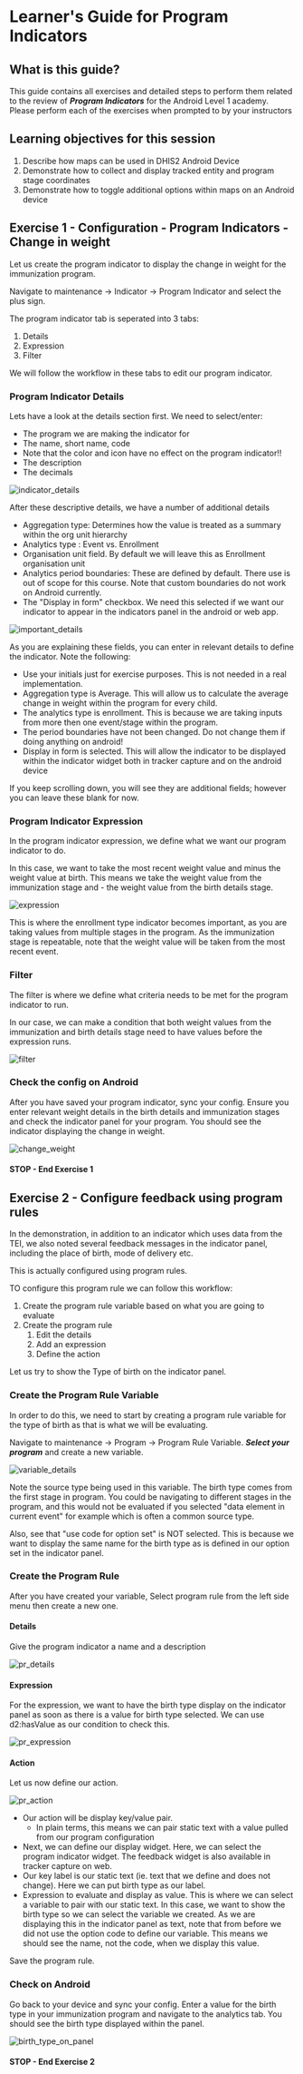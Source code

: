 # Learner's Guide for Program Indicators

## What is this guide?

This guide contains all exercises and detailed steps to perform them related to the review of ***Program Indicators*** for the Android Level 1 academy. Please perform each of the exercises when prompted to by your instructors

## Learning objectives for this session

1. Describe how maps can be used in DHIS2 Android Device
2. Demonstrate how to collect and display tracked entity and program stage coordinates
3. Demonstrate how to toggle additional options within maps on an Android device

## Exercise 1 - Configuration - Program Indicators - Change in weight

Let us create the program indicator to display the change in weight for the immunization program.

Navigate to maintenance -> Indicator -> Program Indicator and select the plus sign.

The program indicator tab is seperated into 3 tabs:
1. Details
2. Expression
3. Filter

We will follow the workflow in these tabs to edit our program indicator.

### Program Indicator Details

Lets have a look at the details section first. We need to select/enter:

- The program we are making the indicator for
- The name, short name, code
- Note that the color and icon have no effect on the program indicator!!
- The description
- The decimals

![indicator_details](images/program_indicators/indicator_details.png)

After these descriptive details, we have a number of additional details

- Aggregation type: Determines how the value is treated as a summary within the org unit hierarchy
- Analytics type : Event vs. Enrollment
- Organisation unit field. By default we will leave this as Enrollment organisation unit
- Analytics period boundaries: These are defined by default. There use is out of scope for this course. Note that custom boundaries do not work on Android currently.
- The "Display in form" checkbox. We need this selected if we want our indicator to appear in the indicators panel in the android or web app.

![important_details](images/program_indicators/important_details.png)

As you are explaining these fields, you can enter in relevant details to define the indicator. Note the following:

- Use your initials just for exercise purposes. This is not needed in a real implementation.
- Aggregation type is Average. This will allow us to calculate the average change in weight within the program for every child.
- The analytics type is enrollment. This is because we are taking inputs from more then one event/stage within the program.
- The period boundaries have not been changed. Do not change them if doing anything on android!
- Display in form is selected. This will allow the indicator to be displayed within the indicator widget both in tracker capture and on the android device

If you keep scrolling down, you will see they are additional fields; however you can leave these blank for now. 

### Program Indicator Expression

In the program indicator expression, we define what we want our program indicator to do.

In this case, we want to take the most recent weight value and minus the weight value at birth. This means we take the weight value from the immunization stage and - the weight value from the birth details stage.

![expression](images/program_indicators/expression.png)

This is where the enrollment type indicator becomes important, as you are taking values from multiple stages in the program. As the immunization stage is repeatable, note that the weight value will be taken from the most recent event.

### Filter

The filter is where we define what criteria needs to be met for the program indicator to run. 

In our case, we can make a condition that both weight values from the immunization and birth details stage need to have values before the expression runs.

![filter](images/program_indicators/filter.png)

### Check the config on Android

After you have saved your program indicator, sync your config. Ensure you enter relevant weight details in the birth details and immunization stages and check the indicator panel for your program. You should see the indicator displaying the change in weight.

![change_weight](images/program_indicators/change_in_weight.png)

#### STOP - End Exercise 1

## Exercise 2 - Configure feedback using program rules

In the demonstration, in addition to an indicator which uses data from the TEI, we also noted several feedback messages in the indicator panel, including the place of birth, mode of delivery etc.

This is actually configured using program rules.

TO configure this program rule we can follow this workflow:

1. Create the program rule variable based on what you are going to evaluate
2. Create the program rule
   1. Edit the details
   2. Add an expression
   3. Define the action

Let us try to show the Type of birth on the indicator panel.

### Create the Program Rule Variable

In order to do this, we need to start by creating a program rule variable for the type of birth as that is what we will be evaluating.

Navigate to maintenance -> Program -> Program Rule Variable. ***Select your program*** and create a new variable.

![variable_details](images/program_indicators/variable_details.png)

Note the source type being used in this variable. The birth type comes from the first stage in program. You could be navigating to different stages in the program, and this would not be evaluated if you selected "data element in current event" for example which is often a common source type. 

Also, see that "use code for option set" is NOT selected. This is because we want to display the same name for the birth type as is defined in our option set in the indicator panel.

### Create the Program Rule

After you have created your variable, Select program rule from the left side menu then create a new one.

#### Details

Give the program indicator a name and a description

![pr_details](images/program_indicators/pr_details.png)

#### Expression

For the expression, we want to have the birth type display on the indicator panel as soon as there is a value for birth type selected. We can use d2:hasValue as our condition to check this.

![pr_expression](images/program_indicators/pr_expression.png)

#### Action

Let us now define our action. 

![pr_action](images/program_indicators/pr_action.png)

- Our action will be display key/value pair.
  - In plain terms, this means we can pair static text with a value pulled from our program configuration
- Next, we can define our display widget. Here, we can select the program indicator widget. The feedback widget is also available in tracker capture on web.
- Our key label is our static text (ie. text that we define and does not change). Here we can put birth type as our label.
- Expression to evaluate and display as value. This is where we can select a variable to pair with our static text. In this case, we want to show the birth type so we can select the variable we created. As we are displaying this in the indicator panel as text, note that from before we did not use the option code to define our variable. This means we should see the name, not the code, when we display this value.

Save the program rule.

### Check on Android

Go back to your device and sync your config. Enter a value for the birth type in your immunization program and navigate to the analytics tab. You should see the birth type displayed within the panel.

![birth_type_on_panel](images/program_indicators/birth_type_on_panel.png)

#### STOP - End Exercise 2